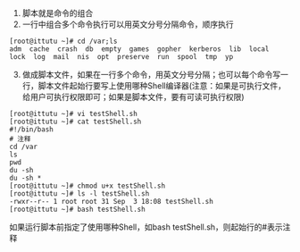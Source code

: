 1. 脚本就是命令的组合
2. 一行中组合多个命令执行可以用英文分号分隔命令，顺序执行
```
[root@ittutu ~]# cd /var;ls
adm  cache  crash  db  empty  games  gopher  kerberos  lib  local  lock  log  mail  nis  opt  preserve  run  spool  tmp  yp
```
3. 做成脚本文件，如果在一行多个命令，用英文分号分隔；也可以每个命令写一行，脚本文件起始行要写上使用哪种Shell编译器(注意：如果是可执行文件，给用户可执行权限即可；如果是脚本文件，要有可读可执行权限)
```
[root@ittutu ~]# vi testShell.sh
[root@ittutu ~]# cat testShell.sh
#!/bin/bash
# 注释 
cd /var
ls
pwd
du -sh
du -sh *
[root@ittutu ~]# chmod u+x testShell.sh 
[root@ittutu ~]# ls -l testShell.sh 
-rwxr--r-- 1 root root 31 Sep  3 18:08 testShell.sh
[root@ittutu ~]# bash testShell.sh 
```
如果运行脚本前指定了使用哪种Shell，如bash testShell.sh，则起始行的#表示注释